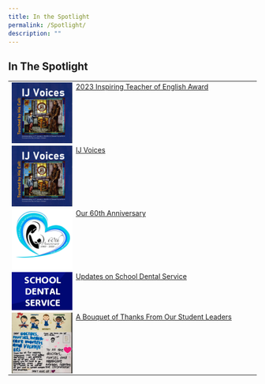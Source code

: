 ```yaml
---
title: In the Spotlight
permalink: /Spotlight/
description: ""
---
```

## In The Spotlight

|                                              |
|----------------------------------------------|
| <img style="width: 25%;" src="/images/IJ%20Voices.png" align = "left" />&nbsp; [2023 Inspiring Teacher of English Award](/2023inspiringteacherofenglishaward/)                              | 
| <img style="width: 25%;" src="/images/IJ%20Voices.png" align = "left" />&nbsp; [IJ Voices](/Spotlight/IJ-VOICES)                              | |
| <img style="width: 25%;" src="/images/60thAnniversary.png" align = "left" />&nbsp;    [Our 60th Anniversary](https://staging.d1qu38ykr1wc9w.amplifyapp.com/school-experience/60th-Anniversary/)                         |
| <img style="width: 25%;" src="/images/bc93b2d91_3824.jpeg" align = "left" />&nbsp;    [Updates on School Dental Service ](/files/2020%20School%20Dental%20Clinic.pdf)           |
| <img style="width: 25%;" src="/images/Bounquet.jpeg" align = "left" />&nbsp; [A Bouquet of Thanks From Our Student Leaders](/Spotlight/Bonquet/) |

